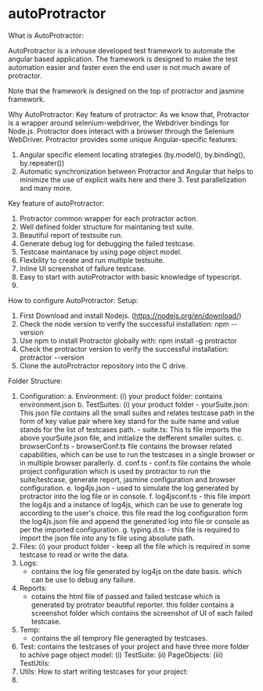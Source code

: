 # autoProtractor
 
What is AutoProtractor:

AutoProtractor is a inhouse developed test framework to automate the angular based application. The framework is designed to make the test automation easier and faster even the end user is not much aware of protractor.

Note that the framework is designed on the top of protractor and jasmine framework. 

Why AutoProtractor:
Key feature of protractor:
As we know that, Protractor is a wrapper around selenium-webdriver, the Webdriver bindings for Node.js. Protractor does interact with a browser through the Selenium WebDriver.
Protractor provides some unique Angular-specific features:
1. Angular specific element locating strategies (by.model(), by.binding(), by.repeater())
2. Automatic synchronization between Protractor and Angular that helps to minimize the use of explicit waits here and there 3. Test parallelization and many more.

Key feature of autoProtractor:
1. Protractor common wrapper for each protractor action.
2. Well defined folder structure for maintaning test suite.
3. Beautiful report of testsuite run.
4. Generate debug log for debugging the failed testcase.
5. Testcase maintanace by using page object model.
6. Flexbility to create and run multiple testsuite.
7. Inline UI screenshot of failure testcase.
8. Easy to start with autoProtractor with basic knowledge of typescript.
9. 

How to configure AutoProtractor:
Setup:
1. First Download and install Nodejs. (https://nodejs.org/en/download/)
2. Check the node version to verify the successful installation: npm --version
3. Use npm to install Protractor globally with: npm install -g protractor
4. Check the protractor version to verify the successful installation: protractor --version
5. Clone the autoProtractor repository into the C drive.

Folder Structure:
1. Configuration:
	a. Environment:
		(i) your product folder: contains environment.json
	b. TestSuites:
		(i) your product folder
			- yourSuite.json: This json file contains all the small suites and relates testcase path in the form of key 	 value pair where key stand for the suite name and value stands for the list of testcases path. 
			- suite.ts: This ts file imports the above yourSuite.json file, and initialize the defferent smaller suites.
	c. browserConf.ts
		- browserConf.ts file contains the browser related capabilities, which can be use to run the testcases in a single browser or in multiple browser parallerly.
	d. conf.ts
		- conf.ts file contains the whole project configuration which is used by protractor to run the suite/testcase, generate report, jasmine configuration and browser configuration.
	e. log4js.json
		- used to simulate the log generated by protractor into the log file or in console.
	f. log4jsconf.ts
		- this file import the log4js and a instance of log4js, which can be use to generate log according to the user's choice. this file read the log configuration form the log4js.json file and append the generated log into file or console as per the imported configuration.
	g. typing.d.ts
		- this file is required to import the json file into any ts file using absolute path.
2. Files:
	(i) your product folder
		- keep all the file which is required in some testcase to read or write the data.
3. Logs:
	- contains the log file generated by log4js on the date basis. which can be use to debug any failure.
4. Reports:
	- cotains the html file of passed and failed testcase which is generated by protrator beautiful reporter. this folder contains a screenshot folder which contains the screenshot of UI of each failed testcase.
5. Temp:
	- contains the all temprory file generagted by testcases.
6. Test:
	 contains the testcases of your project and have three more folder to achive page object model:
	 (i) TestSuite:
	 (ii) PageObjects:
	 (iii) TestUtils:
7. Utils:
How to start writing testcases for your project:
1. 
